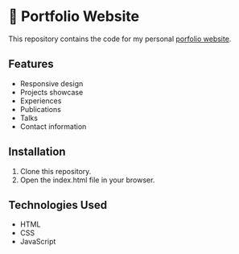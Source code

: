 # 🚀 Portfolio Website

This repository contains the code for my personal [porfolio website](https://tungcg1906.github.io/NguyenXuanTung/).

## Features

- Responsive design
- Projects showcase
- Experiences
- Publications
- Talks
- Contact information

## Installation

1. Clone this repository.
2. Open the index.html file in your browser.

## Technologies Used

- HTML
- CSS
- JavaScript

